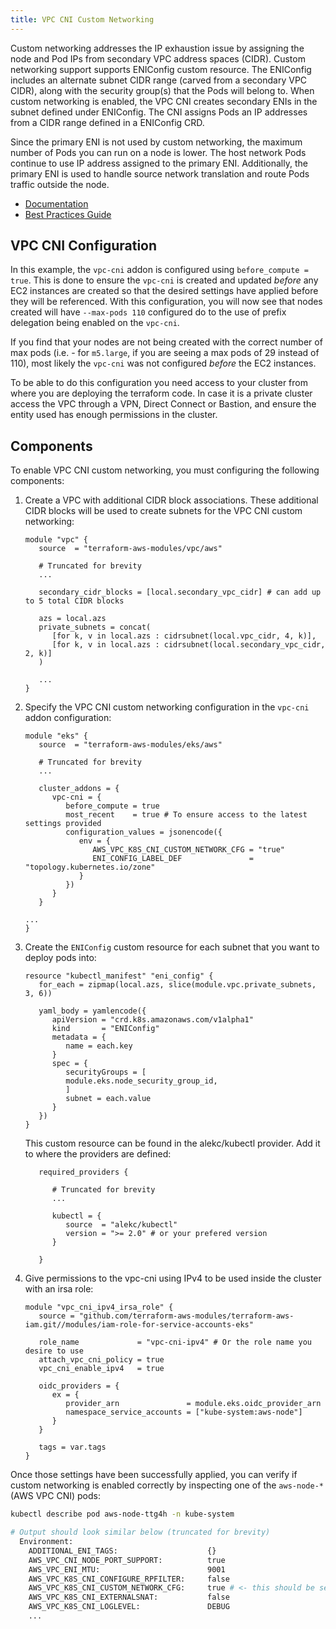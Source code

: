```yaml
---
title: VPC CNI Custom Networking
---
```


Custom networking addresses the IP exhaustion issue by assigning the node and Pod IPs from secondary VPC address spaces (CIDR). Custom networking support supports ENIConfig custom resource. The ENIConfig includes an alternate subnet CIDR range (carved from a secondary VPC CIDR), along with the security group(s) that the Pods will belong to. When custom networking is enabled, the VPC CNI creates secondary ENIs in the subnet defined under ENIConfig. The CNI assigns Pods an IP addresses from a CIDR range defined in a ENIConfig CRD.

Since the primary ENI is not used by custom networking, the maximum number of Pods you can run on a node is lower. The host network Pods continue to use IP address assigned to the primary ENI. Additionally, the primary ENI is used to handle source network translation and route Pods traffic outside the node.

- [Documentation](https://docs.aws.amazon.com/eks/latest/userguide/cni-custom-network.html)
- [Best Practices Guide](https://aws.github.io/aws-eks-best-practices/networking/custom-networking/)

## VPC CNI Configuration

In this example, the `vpc-cni` addon is configured using `before_compute = true`. This is done to ensure the `vpc-cni` is created and updated *before* any EC2 instances are created so that the desired settings have applied before they will be referenced. With this configuration, you will now see that nodes created will have `--max-pods 110` configured do to the use of prefix delegation being enabled on the `vpc-cni`.

If you find that your nodes are not being created with the correct number of max pods (i.e. - for `m5.large`, if you are seeing a max pods of 29 instead of 110), most likely the `vpc-cni` was not configured *before* the EC2 instances.

To be able to do this configuration you need access to your cluster from where you are deploying the terraform code. In case it is a private cluster access the VPC through a VPN, Direct Connect or Bastion, and ensure the entity used has enough permissions in the cluster. 
## Components

To enable VPC CNI custom networking, you must configuring the following components:

1. Create a VPC with additional CIDR block associations. These additional CIDR blocks will be used to create subnets for the VPC CNI custom networking:

      ```hcl
      module "vpc" {
         source  = "terraform-aws-modules/vpc/aws"

         # Truncated for brevity
         ...

         secondary_cidr_blocks = [local.secondary_vpc_cidr] # can add up to 5 total CIDR blocks

         azs = local.azs
         private_subnets = concat(
            [for k, v in local.azs : cidrsubnet(local.vpc_cidr, 4, k)],
            [for k, v in local.azs : cidrsubnet(local.secondary_vpc_cidr, 2, k)]
         )

         ...
      }
      ```

2. Specify the VPC CNI custom networking configuration in the `vpc-cni` addon configuration:

      ```hcl
      module "eks" {
         source  = "terraform-aws-modules/eks/aws"

         # Truncated for brevity
         ...

         cluster_addons = {
            vpc-cni = {
               before_compute = true
               most_recent    = true # To ensure access to the latest settings provided
               configuration_values = jsonencode({
                  env = {
                     AWS_VPC_K8S_CNI_CUSTOM_NETWORK_CFG = "true"
                     ENI_CONFIG_LABEL_DEF               = "topology.kubernetes.io/zone"
                  }
               })
            }
         }

      ...
      }
      ```

3. Create the `ENIConfig` custom resource for each subnet that you want to deploy pods into:

      ```hcl
      resource "kubectl_manifest" "eni_config" {
         for_each = zipmap(local.azs, slice(module.vpc.private_subnets, 3, 6))

         yaml_body = yamlencode({
            apiVersion = "crd.k8s.amazonaws.com/v1alpha1"
            kind       = "ENIConfig"
            metadata = {
               name = each.key
            }
            spec = {
               securityGroups = [
               module.eks.node_security_group_id,
               ]
               subnet = each.value
            }
         })
      }
      ```
   This custom resource can be found in the alekc/kubectl provider. Add it to where the providers are defined:
   ```hcl
      required_providers {

         # Truncated for brevity
         ...

         kubectl = {
            source  = "alekc/kubectl"
            version = ">= 2.0" # or your prefered version
         }

      }  
   ```

4. Give permissions to the vpc-cni using IPv4 to be used inside the cluster with an irsa role:
   ```hcl
   module "vpc_cni_ipv4_irsa_role" {
      source = "github.com/terraform-aws-modules/terraform-aws-iam.git//modules/iam-role-for-service-accounts-eks"

      role_name             = "vpc-cni-ipv4" # Or the role name you desire to use
      attach_vpc_cni_policy = true
      vpc_cni_enable_ipv4   = true

      oidc_providers = {
         ex = {
            provider_arn               = module.eks.oidc_provider_arn
            namespace_service_accounts = ["kube-system:aws-node"]
         }
      }

      tags = var.tags
   }
   ```

Once those settings have been successfully applied, you can verify if custom networking is enabled correctly by inspecting one of the `aws-node-*` (AWS VPC CNI) pods:

```sh
kubectl describe pod aws-node-ttg4h -n kube-system

# Output should look similar below (truncated for brevity)
  Environment:
    ADDITIONAL_ENI_TAGS:                    {}
    AWS_VPC_CNI_NODE_PORT_SUPPORT:          true
    AWS_VPC_ENI_MTU:                        9001
    AWS_VPC_K8S_CNI_CONFIGURE_RPFILTER:     false
    AWS_VPC_K8S_CNI_CUSTOM_NETWORK_CFG:     true # <- this should be set to true
    AWS_VPC_K8S_CNI_EXTERNALSNAT:           false
    AWS_VPC_K8S_CNI_LOGLEVEL:               DEBUG
    ...
```
